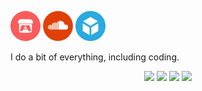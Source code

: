 <p align="left">
    <!--
    <a href="https://www.linkedin.com/in/yancharkin/"><img width="48px" src="images/linkedin.png"></a>
    <a href="https://yancharkin.bandcamp.com/music"><img width="48px" src="images/bandcamp.png"></a>
    <a href="https://www.upwork.com/freelancers/~01f01fe014e0852622"><img width="48px" src="images/upwork.png"></a>
    -->
    <a href="https://yancharkin.itch.io/"><img width="48px" src="images/itch.png"></a>
    <a href="https://soundcloud.com/yancharkin"><img width="48px" src="images/soundcloud.png"></a>
    <a href="https://sketchfab.com/yancharkin"><img width="48px" src="images/sketchfab.png"></a>
</p>
<p>
    I do a bit of everything, including coding.
</p>
<p align="center">
    <a href="https://github.com/yancharkin#gh-dark-mode-only"><img src="https://github-readme-stats.vercel.app/api/top-langs/?username=yancharkin&exclude_repo=SpelunkyClassicHD,SpelunkyClassicHDhtml5,game_jams,games_nebula_goglib_scripts,games_nebula_mylib_scripts&size_weight=0.5&count_weight=0.5&layout=compact&card_width=420&theme=transparent&border_color=3f464f&title_color=4694f8&text_color=7e848d"></a>
    <a href="https://github.com/yancharkin#gh-dark-mode-only"><img src="https://github-readme-stats.vercel.app/api/?username=yancharkin&hide_title=true&card_width=420&theme=transparent&border_color=3f464f&title_color=4694f8&text_color=7e848d"/></a>
    <a href="https://github.com/yancharkin#gh-light-mode-only"><img src="https://github-readme-stats.vercel.app/api/top-langs/?username=yancharkin&exclude_repo=SpelunkyClassicHD,SpelunkyClassicHDhtml5,game_jams,games_nebula_goglib_scripts,games_nebula_mylib_scripts&size_weight=0.5&count_weight=0.5&layout=compact&card_width=420&theme=transparent&border_color=d1d9e0&title_color=0969da&text_color=59636e"></a>
    <a href="https://github.com/yancharkin#gh-light-mode-only"><img src="https://github-readme-stats.vercel.app/api/?username=yancharkin&hide_title=true&card_width=420&theme=transparent&border_color=d1d9e0&title_color=0969da&text_color=59636e"/></a>
</p>
